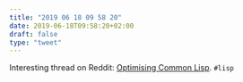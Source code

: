 ```yaml
---
title: "2019 06 18 09 58 20"
date: 2019-06-18T09:58:20+02:00
draft: false
type: "tweet"
---
```

Interesting thread on Reddit: [Optimising Common Lisp](https://www.reddit.com/comments/c1nfsv). `#lisp`

